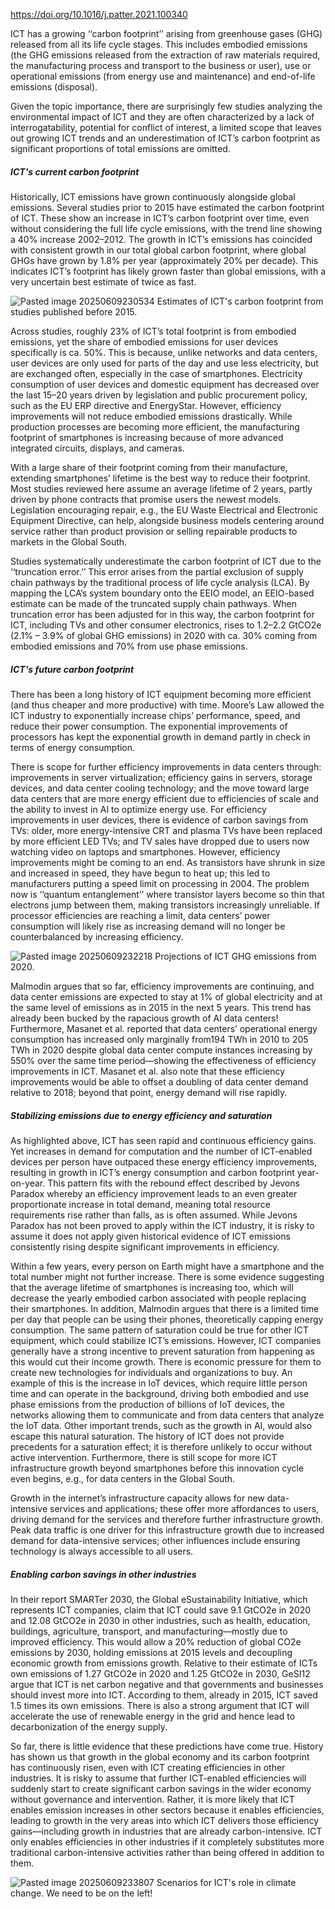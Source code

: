https://doi.org/10.1016/j.patter.2021.100340

ICT has a growing ‘‘carbon footprint’’ arising from greenhouse gases (GHG) released from all its life cycle stages. This includes embodied emissions (the GHG emissions released from the extraction of raw materials required, the manufacturing process and transport to the business or user), use or operational emissions (from energy use and maintenance) and end-of-life emissions (disposal).

Given the topic importance, there are surprisingly few studies analyzing the environmental impact of ICT and they are often characterized by a lack of interrogatability, potential for conflict of interest, a limited scope that leaves out growing ICT trends and an underestimation of ICT’s carbon footprint as significant proportions of total emissions are omitted.

##### ICT's current carbon footprint
Historically, ICT emissions have grown continuously alongside global emissions. Several studies prior to 2015 have estimated the carbon footprint of ICT. These show an increase in ICT’s carbon footprint over time, even without considering the full life cycle emissions, with the trend line showing a 40% increase 2002–2012. The growth in ICT’s emissions has coincided with consistent growth in our total global carbon footprint, where global GHGs have grown by 1.8% per year (approximately 20% per decade). This indicates ICT’s footprint has likely grown faster than global emissions, with a very uncertain best estimate of twice as fast.

![Pasted image 20250609230534](Figures/Pasted%20image%2020250609230534.png) Estimates of ICT's carbon footprint from studies published before 2015.

Across studies, roughly 23% of ICT’s total footprint is from embodied emissions, yet the share of embodied emissions for user devices specifically is ca. 50%. This is because, unlike networks and data centers, user devices are only used for parts of the day and use less electricity, but are exchanged often, especially in the case of smartphones. Electricity consumption of user devices and domestic equipment has decreased over the last 15–20 years driven by legislation and public procurement policy, such as the EU ERP directive and EnergyStar. However, efficiency improvements will not reduce embodied emissions drastically. While production processes are becoming more efficient, the manufacturing footprint of smartphones is increasing because of more advanced integrated circuits, displays, and cameras. 

With a large share of their footprint coming from their manufacture, extending smartphones’ lifetime is the best way to reduce their footprint. Most studies reviewed here assume an average lifetime of 2 years, partly driven by phone contracts that promise users the newest models. Legislation encouraging repair, e.g., the EU Waste Electrical and Electronic Equipment Directive, can help, alongside business models centering around service rather than product provision or selling repairable products to markets in the Global South.

Studies systematically underestimate the carbon footprint of ICT due to the ‘‘truncation
error.’’ This error arises from the partial exclusion of supply chain pathways by the traditional process of life cycle analysis (LCA). By mapping the LCA’s system boundary onto the EEIO model, an EEIO-based estimate can be made of the truncated supply chain pathways. When truncation error has been adjusted for in this way, the carbon footprint for ICT, including TVs and other consumer electronics, rises to 1.2–2.2 GtCO2e (2.1% – 3.9% of global GHG emissions) in 2020 with ca. 30% coming from embodied emissions and 70% from use phase emissions.

##### ICT's future carbon footprint
There has been a long history of ICT equipment becoming more efficient (and thus cheaper and more productive) with time. Moore’s Law allowed the ICT industry to exponentially increase chips’ performance, speed, and reduce their power consumption. The exponential improvements of processors has kept the exponential growth in demand partly in check in terms of energy consumption.

There is scope for further efficiency improvements in data centers through: improvements in server
virtualization; efficiency gains in servers, storage devices, and data center cooling technology; and the move toward large data centers that are more energy efficient due to efficiencies of scale and the ability to invest in AI to optimize energy use. For efficiency improvements in user devices, there is evidence of carbon savings from TVs: older, more energy-intensive CRT and plasma TVs have been replaced by more efficient LED TVs; and TV sales have dropped due to users now watching video on laptops and smartphones. However, efficiency improvements might be coming to an end. As transistors have shrunk in size and increased in speed, they have begun to heat up; this led to manufacturers putting a speed limit on processing in 2004. The problem now is ‘‘quantum entanglement’’ where transistor layers become so thin that electrons jump between them, making transistors increasingly unreliable. If processor efficiencies are reaching a limit, data centers’ power consumption will likely rise as increasing demand will no longer be counterbalanced by increasing efficiency. 

![Pasted image 20250609232218](Figures/Pasted%20image%2020250609232218.png) 
Projections of ICT GHG emissions from 2020.

Malmodin argues that so far, efficiency improvements are continuing, and data center emissions are expected to stay at 1% of global electricity and at the same level of emissions as in 2015 in the next 5 years. This trend has already been bucked by the rapacious growth of AI data centers! Furthermore, Masanet et al. reported that data centers’ operational energy consumption has increased only marginally from194 TWh in 2010 to 205 TWh in 2020 despite global data center compute instances increasing by 550% over the same time period—showing the effectiveness of efficiency improvements in ICT. Masanet et al. also note that these efficiency improvements would be able to offset a doubling of data center demand relative to 2018; beyond that point, energy demand will rise rapidly.

##### Stabilizing emissions due to energy efficiency and saturation
As highlighted above, ICT has seen rapid and continuous efficiency gains. Yet increases in demand for computation and the number of ICT-enabled devices per person have outpaced these energy efficiency improvements, resulting in growth in ICT’s energy consumption and carbon footprint year-on-year. This pattern fits with the rebound effect described by Jevons Paradox whereby an efficiency improvement leads to an even greater proportionate increase in total demand, meaning total resource requirements rise rather than falls, as is often assumed. While Jevons Paradox has not been proved to apply within the ICT industry, it is risky to assume it does not apply given historical evidence of ICT emissions consistently rising despite significant improvements in efficiency.

Within a few years, every person on Earth might have a smartphone and the total number might not further increase. There is some evidence suggesting that the average lifetime of smartphones is increasing too, which will decrease the yearly embodied carbon associated with people replacing their smartphones. In addition, Malmodin argues that there is a limited time per day that people can be using their phones, theoretically capping energy consumption. The same pattern of saturation could be true for other ICT equipment, which could stabilize ICT’s emissions. However, ICT companies generally have a strong incentive to prevent saturation from happening as this would cut their income growth. There is economic pressure for them to create new technologies for individuals and organizations to buy. An example of this is the increase in IoT devices, which require little person time and can operate in the background, driving both embodied and use phase emissions from the production of billions of IoT devices, the networks allowing them to communicate and from data centers that analyze the IoT data. Other important trends, such as the growth in AI, would also escape this natural saturation. The history of ICT does not provide precedents for a saturation effect; it is therefore unlikely to occur without active intervention. Furthermore, there is still scope for more ICT infrastructure growth beyond smartphones before this innovation cycle even begins, e.g., for data centers in the Global South.

Growth in the internet’s infrastructure capacity allows for new data-intensive services and applications; these offer more affordances to users, driving demand for the services and therefore further infrastructure growth. Peak data traffic is one driver for this infrastructure growth due to increased demand for data-intensive services; other influences include ensuring technology is always accessible to all users.

##### Enabling carbon savings in other industries
In their report SMARTer 2030, the Global eSustainability Initiative, which represents ICT companies, claim that ICT could save 9.1 GtCO2e in 2020 and 12.08 GtCO2e in 2030 in other industries, such as health, education, buildings, agriculture, transport, and manufacturing—mostly due to improved efficiency. This would allow a 20% reduction of global CO2e emissions by 2030, holding emissions at 2015 levels and decoupling economic growth from emissions growth. Relative to their estimate of ICTs own emissions of 1.27 GtCO2e in 2020 and 1.25 GtCO2e in 2030, GeSI12 argue that ICT is net carbon negative and that governments and businesses should invest more into ICT. According to them, already in 2015, ICT saved 1.5 times its own emissions. There is also a strong argument that ICT will accelerate the use of renewable energy in the grid and hence lead to decarbonization of the energy supply.

So far, there is little evidence that these predictions have come true. History has shown us that growth in the global economy and its carbon footprint has continuously risen, even with ICT creating efficiencies in other industries. It is risky to assume that further ICT-enabled efficiencies
will suddenly start to create significant carbon savings in the wider economy without governance and intervention. Rather, it is more likely that ICT enables emission increases in other sectors because it enables efficiencies, leading to growth in the very areas into which ICT delivers those efficiency gains—including growth in industries that are already carbon-intensive. ICT only enables efficiencies in other industries if it completely substitutes more traditional carbon-intensive activities rather than being offered in addition to them.

![Pasted image 20250609233807](Figures/Pasted%20image%2020250609233807.png) Scenarios for ICT's role in climate change. We need to be on the left!